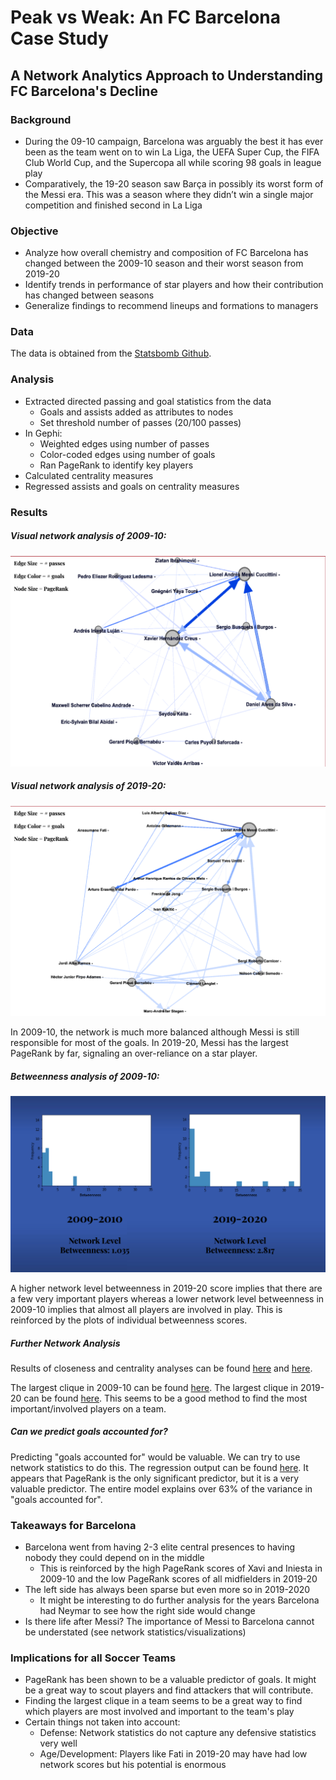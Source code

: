 # Peak vs Weak: An FC Barcelona Case Study

## A Network Analytics Approach to Understanding FC Barcelona's Decline

### Background

* During the 09-10 campaign, Barcelona was arguably the best it has ever been as the team went on to win La Liga, the UEFA Super Cup, the FIFA Club World Cup, and the Supercopa all while scoring 98 goals in league play
* Comparatively, the 19-20 season saw Barça in possibly its worst form of the Messi era. This was a season where they didn’t win a single major competition and finished second in La Liga

### Objective

* Analyze how overall chemistry and composition of FC Barcelona has changed between the 2009-10 season and their worst season from 2019-20
* Identify trends in performance of star players and how their contribution has changed between seasons
* Generalize findings to recommend lineups and formations to managers

### Data

The data is obtained from the [Statsbomb Github](https://github.com/statsbomb/open-data/tree/master/data/events).

### Analysis

* Extracted directed passing and goal statistics from the data
  * Goals and assists added as attributes to nodes
  * Set threshold number of passes (20/100 passes)
* In Gephi:
  * Weighted edges using number of passes
  * Color-coded edges using number of goals
  * Ran PageRank to identify key players 
* Calculated centrality measures
* Regressed assists and goals on centrality measures

### Results

##### Visual network analysis of 2009-10:

![Image of 2009-10 Network Analysis](img/network09.png)

##### Visual network analysis of 2019-20:

![Image of 2019-20 Network Analysis](img/network19.png)

In 2009-10, the network is much more balanced although Messi is still responsible for most of the goals. In 2019-20, Messi has the largest PageRank by far, signaling an over-reliance on a star player.

##### Betweenness analysis of 2009-10:

![Image of Betweenness Analysis](img/barca_bw.png)

A higher network level betweenness in 2019-20 score implies that there are a few very important players whereas a lower network level betweenness in 2009-10 implies that almost all players are involved in play. This is reinforced by the plots of individual betweenness scores.

##### Further Network Analysis

Results of closeness and centrality analyses can be found [here](img/barca_closeness.png) and [here](img/barca_centrality.png).

The largest clique in 2009-10 can be found [here](img/clique09.png). The largest clique in 2019-20 can be found [here](img/clique19.png). This seems to be a good method to find the most important/involved players on a team.

##### Can we predict goals accounted for?

Predicting "goals accounted for" would be valuable. We can try to use network statistics to do this. The regression output can be found [here](img/barca_regr.png). It appears that PageRank is the only significant predictor, but it is a very valuable predictor. The entire model explains over 63% of the variance in "goals accounted for".

### Takeaways for Barcelona

* Barcelona went from having 2-3 elite central presences to having nobody they could depend on in the middle
  * This is reinforced by the high PageRank scores of Xavi and Iniesta in 2009-10 and the low PageRank scores of all midfielders in 2019-20
* The left side has always been sparse but even more so in 2019-2020
  * It might be interesting to do further analysis for the years Barcelona had Neymar to see how the right side would change
* Is there life after Messi? The importance of Messi to Barcelona cannot be understated (see network statistics/visualizations)

### Implications for all Soccer Teams

* PageRank has been shown to be a valuable predictor of goals. It might be a great way to scout players and find attackers that will contribute.
* Finding the largest clique in a team seems to be a great way to find which players are most involved and important to the team's play
* Certain things not taken into account:
  * Defense: Network statistics do not capture any defensive statistics very well
  * Age/Development: Players like Fati in 2019-20 may have had low network scores but his potential is enormous



